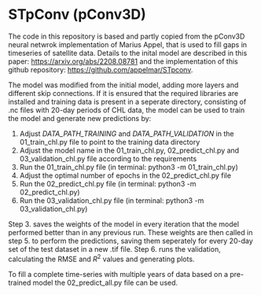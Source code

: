 # STpConv (pConv3D)

The code in this repository is based and partly copied from the pConv3D neural netwrok implementation of Marius Appel, that is used to fill gaps in timeseries of satellite data. Details to the inital model are described in this paper: https://arxiv.org/abs/2208.08781 and the implementation of this github repository: https://github.com/appelmar/STpconv. 

The model was modified from the initial model, adding more layers and different skip connections. If it is ensured that the required libraries are installed and training data is present in a seperate directory, consisting of .nc files with 20-day periods of CHL data, the model can be used to train the model and generate new predictions by:

1. Adjust *DATA_PATH_TRAINING* and *DATA_PATH_VALIDATION* in the 01_train_chl.py file to point to the training data directory
2. Adjust the model name in the 01_train_chl.py, 02_predict_chl.py and 03_validation_chl.py file according to the requirements
3. Run the 01_train_chl.py file (in terminal: python3 -m 01_train_chl.py)
4. Adjust the optimal number of epochs in the 02_predict_chl.py file
5. Run the 02_predict_chl.py file (in terminal: python3 -m 02_predict_chl.py)
6. Run the 03_validation_chl.py file (in terminal: python3 -m 03_validation_chl.py)

Step 3. saves the weights of the model in every iteration that the model performed better than in any previous run. These weights are then called in step 5. to perform the predictions, saving them seperately for every 20-day set of the test dataset in a new .tif file. Step 6. runs the validation, calculating the RMSE and $R^2$ values and generating plots. 

To fill a complete time-series with multiple years of data based on a pre-trained model the 02_predict_all.py file can be used.